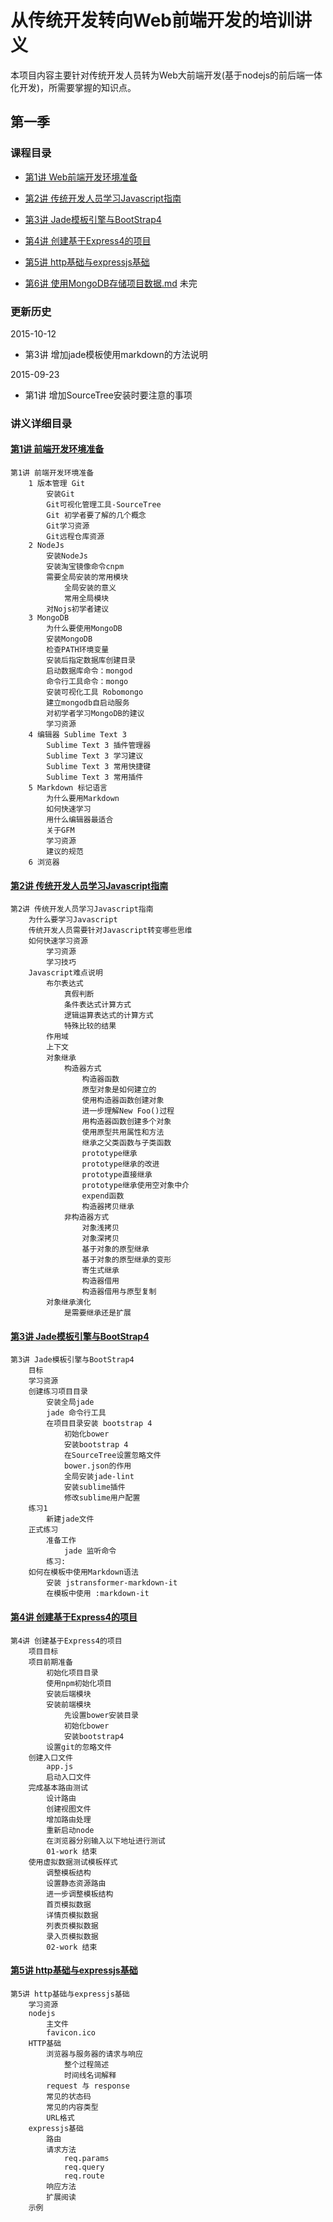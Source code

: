 # 从传统开发转向Web前端开发的培训讲义

本项目内容主要针对传统开发人员转为Web大前端开发(基于nodejs的前后端一体化开发)，所需要掌握的知识点。

## 第一季

### 课程目录

- [第1讲 Web前端开发环境准备](https://github.com/qingfeng365/Front-endDevelopmentTraining/blob/master/%E7%AC%AC%E4%B8%80%E5%AD%A3/%E7%AC%AC1%E8%AE%B2%20Web%E5%89%8D%E7%AB%AF%E5%BC%80%E5%8F%91%E7%8E%AF%E5%A2%83%E5%87%86%E5%A4%87.md) 
- [第2讲 传统开发人员学习Javascript指南](https://github.com/qingfeng365/Front-endDevelopmentTraining/blob/master/%E7%AC%AC%E4%B8%80%E5%AD%A3/%E7%AC%AC2%E8%AE%B2%20%E4%BC%A0%E7%BB%9F%E5%BC%80%E5%8F%91%E4%BA%BA%E5%91%98%E5%AD%A6%E4%B9%A0Javascript%E6%8C%87%E5%8D%97.md) 

- [第3讲 Jade模板引擎与BootStrap4](https://github.com/qingfeng365/Front-endDevelopmentTraining/blob/master/%E7%AC%AC%E4%B8%80%E5%AD%A3/%E7%AC%AC3%E8%AE%B2%20Jade%E6%A8%A1%E6%9D%BF%E5%BC%95%E6%93%8E%E4%B8%8EBootStrap3.md)

- [第4讲 创建基于Express4的项目](https://github.com/qingfeng365/Front-endDevelopmentTraining/blob/master/%E7%AC%AC%E4%B8%80%E5%AD%A3/%E7%AC%AC4%E8%AE%B2%20%E5%88%9B%E5%BB%BA%E5%9F%BA%E4%BA%8EExpress4%E7%9A%84%E9%A1%B9%E7%9B%AE.md) 

- [第5讲 http基础与expressjs基础](https://github.com/qingfeng365/Front-endDevelopmentTraining/blob/master/%E7%AC%AC%E4%B8%80%E5%AD%A3/%E7%AC%AC5%E8%AE%B2%20http%E5%9F%BA%E7%A1%80%E4%B8%8Eexpressjs%E5%9F%BA%E7%A1%80.md) 

- [第6讲 使用MongoDB存储项目数据.md](https://github.com/qingfeng365/Front-endDevelopmentTraining/blob/master/%E7%AC%AC%E4%B8%80%E5%AD%A3/%E7%AC%AC6%E8%AE%B2%20%E4%BD%BF%E7%94%A8MongoDB%E5%AD%98%E5%82%A8%E9%A1%B9%E7%9B%AE%E6%95%B0%E6%8D%AE.md) 未完


### 更新历史

2015-10-12
    
  - 第3讲 增加jade模板使用markdown的方法说明
   
2015-09-23 
  
  - 第1讲 增加SourceTree安装时要注意的事项

### 讲义详细目录

#### [第1讲 前端开发环境准备](https://github.com/qingfeng365/Front-endDevelopmentTraining/blob/master/%E7%AC%AC%E4%B8%80%E5%AD%A3/%E7%AC%AC1%E8%AE%B2%20Web%E5%89%8D%E7%AB%AF%E5%BC%80%E5%8F%91%E7%8E%AF%E5%A2%83%E5%87%86%E5%A4%87.md) 

    第1讲 前端开发环境准备
        1 版本管理 Git
            安装Git
            Git可视化管理工具-SourceTree
            Git 初学者要了解的几个概念
            Git学习资源
            Git远程仓库资源
        2 NodeJs
            安装NodeJs
            安装淘宝镜像命令cnpm
            需要全局安装的常用模块
                全局安装的意义
                常用全局模块
            对Nojs初学者建议
        3 MongoDB
            为什么要使用MongoDB
            安装MongoDB
            检查PATH环境变量
            安装后指定数据库创建目录
            启动数据库命令：mongod
            命令行工具命令：mongo
            安装可视化工具 Robomongo
            建立mongodb自启动服务
            对初学者学习MongoDB的建议
            学习资源
        4 编辑器 Sublime Text 3
            Sublime Text 3 插件管理器
            Sublime Text 3 学习建议
            Sublime Text 3 常用快捷键
            Sublime Text 3 常用插件
        5 Markdown 标记语言
            为什么要用Markdown
            如何快速学习
            用什么编辑器最适合
            关于GFM
            学习资源
            建议的规范
        6 浏览器


#### [第2讲 传统开发人员学习Javascript指南](https://github.com/qingfeng365/Front-endDevelopmentTraining/blob/master/%E7%AC%AC%E4%B8%80%E5%AD%A3/%E7%AC%AC2%E8%AE%B2%20%E4%BC%A0%E7%BB%9F%E5%BC%80%E5%8F%91%E4%BA%BA%E5%91%98%E5%AD%A6%E4%B9%A0Javascript%E6%8C%87%E5%8D%97.md) 

    第2讲 传统开发人员学习Javascript指南
        为什么要学习Javascript
        传统开发人员需要针对Javascript转变哪些思维
        如何快速学习资源
            学习资源
            学习技巧
        Javascript难点说明
            布尔表达式
                真假判断
                条件表达式计算方式
                逻辑运算表达式的计算方式
                特殊比较的结果
            作用域
            上下文
            对象继承
                构造器方式
                    构造器函数
                    原型对象是如何建立的
                    使用构造器函数创建对象
                    进一步理解New Foo()过程
                    用构造器函数创建多个对象
                    使用原型共用属性和方法
                    继承之父类函数与子类函数
                    prototype继承
                    prototype继承的改进
                    prototype直接继承
                    prototype继承使用空对象中介
                    expend函数
                    构造器拷贝继承
                非构造器方式
                    对象浅拷贝
                    对象深拷贝
                    基于对象的原型继承
                    基于对象的原型继承的变形
                    寄生式继承
                    构造器借用
                    构造器借用与原型复制
            对象继承演化
                是需要继承还是扩展

#### [第3讲 Jade模板引擎与BootStrap4](https://github.com/qingfeng365/Front-endDevelopmentTraining/blob/master/%E7%AC%AC%E4%B8%80%E5%AD%A3/%E7%AC%AC3%E8%AE%B2%20Jade%E6%A8%A1%E6%9D%BF%E5%BC%95%E6%93%8E%E4%B8%8EBootStrap3.md)



    第3讲 Jade模板引擎与BootStrap4
        目标
        学习资源
        创建练习项目目录
            安装全局jade
            jade 命令行工具
            在项目目录安装 bootstrap 4
                初始化bower
                安装bootstrap 4
                在SourceTree设置忽略文件
                bower.json的作用
                全局安装jade-lint
                安装sublime插件
                修改sublime用户配置
        练习1
            新建jade文件
        正式练习
            准备工作
                jade 监听命令
            练习:
        如何在模板中使用Markdown语法
            安装 jstransformer-markdown-it
            在模板中使用 :markdown-it

#### [第4讲 创建基于Express4的项目](https://github.com/qingfeng365/Front-endDevelopmentTraining/blob/master/%E7%AC%AC%E4%B8%80%E5%AD%A3/%E7%AC%AC4%E8%AE%B2%20%E5%88%9B%E5%BB%BA%E5%9F%BA%E4%BA%8EExpress4%E7%9A%84%E9%A1%B9%E7%9B%AE.md) 

    第4讲 创建基于Express4的项目
        项目目标
        项目前期准备
            初始化项目目录
            使用npm初始化项目
            安装后端模块
            安装前端模块
                先设置bower安装目录
                初始化bower
                安装bootstrap4
            设置git的忽略文件
        创建入口文件
            app.js
            启动入口文件
        完成基本路由测试
            设计路由
            创建视图文件
            增加路由处理
            重新启动node
            在浏览器分别输入以下地址进行测试
            01-work 结束
        使用虚拟数据测试模板样式
            调整模板结构
            设置静态资源路由
            进一步调整模板结构
            首页模拟数据
            详情页模拟数据
            列表页模拟数据
            录入页模拟数据
            02-work 结束

#### [第5讲 http基础与expressjs基础](https://github.com/qingfeng365/Front-endDevelopmentTraining/blob/master/%E7%AC%AC%E4%B8%80%E5%AD%A3/%E7%AC%AC5%E8%AE%B2%20http%E5%9F%BA%E7%A1%80%E4%B8%8Eexpressjs%E5%9F%BA%E7%A1%80.md) 

    第5讲 http基础与expressjs基础
        学习资源
        nodejs
            主文件
            favicon.ico
        HTTP基础
            浏览器与服务器的请求与响应
                整个过程简述
                时间线名词解释
            request 与 response
            常见的状态码
            常见的内容类型
            URL格式
        expressjs基础
            路由
            请求方法
                req.params
                req.query
                req.route
            响应方法
            扩展阅读
        示例


 